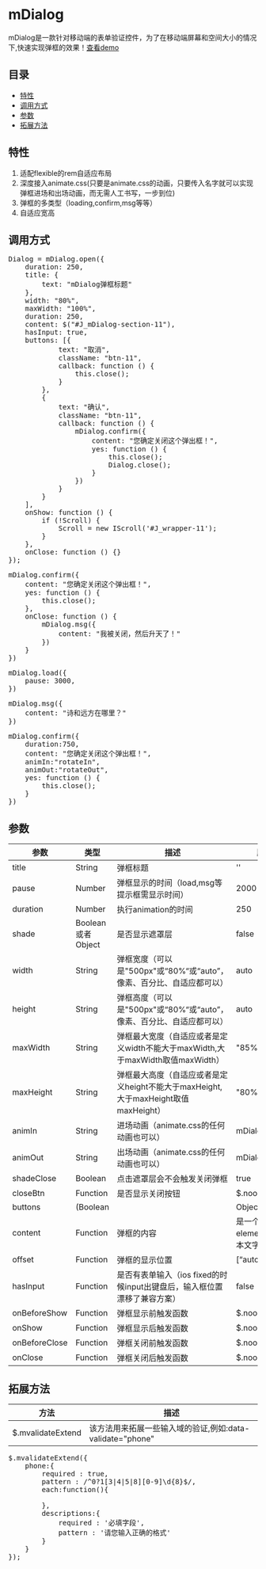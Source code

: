 # mDialog
mDialog是一款针对移动端的表单验证控件，为了在移动端屏幕和空间大小的情况下,快速实现弹框的效果！<a href="https://wnworld.com/mdialog/index.html" target="_blank">查看demo<a/>

##      	目录

*	[特性](#特性)
*	[调用方式](#调用方式)
*	[参数](#参数)
*	[拓展方法](#拓展方法)

##	特性

1.	适配flexible的rem自适应布局
2.	深度接入animate.css(只要是animate.css的动画，只要传入名字就可以实现弹框进场和出场动画，而无需人工书写，一步到位)
3.	弹框的多类型（loading,confirm,msg等等）
4.  自适应宽高

##	调用方式
<pre>
Dialog = mDialog.open({
    duration: 250,
    title: {
        text: "mDialog弹框标题"
    },
    width: "80%",
    maxWidth: "100%",
    duration: 250,
    content: $("#J_mDialog-section-11"),
    hasInput: true,
    buttons: [{
            text: "取消",
            className: "btn-11",
            callback: function () {
                this.close();
            }
        },
        {
            text: "确认",
            className: "btn-11",
            callback: function () {
                mDialog.confirm({
                    content: "您确定关闭这个弹出框！",
                    yes: function () {
                        this.close();
                        Dialog.close();
                    }
                })
            }
        }
    ],
    onShow: function () {
        if (!Scroll) {
            Scroll = new IScroll('#J_wrapper-11');
        }
    },
    onClose: function () {}
});
</pre>

<pre>
mDialog.confirm({
    content: "您确定关闭这个弹出框！",
    yes: function () {
        this.close();
    },
    onClose: function () {
        mDialog.msg({
            content: "我被关闭，然后升天了！"
        })
    }
})
</pre>

<pre>
mDialog.load({
    pause: 3000,
})
</pre>

<pre>
mDialog.msg({
    content: "诗和远方在哪里？"
})
</pre>

<pre>
mDialog.confirm({
    duration:750,
    content: "您确定关闭这个弹出框！",
    animIn:"rotateIn",
    animOut:"rotateOut",
    yes: function () {
        this.close();
    }
})
</pre>

##	参数
参数 |  类型  | 描述 | 默认值
------------ | ------------- | ------------ | ------------
title | String | 弹框标题 | ''
pause | Number | 弹框显示的时间（load,msg等提示框需显示时间） | 2000
duration | Number | 执行animation的时间 | 250
shade | Boolean或者Object | 是否显示遮罩层 | false
width | String | 弹框宽度（可以是"500px"或“80%“或“auto”，像素、百分比、自适应都可以） | auto
height | String | 弹框高度（可以是"500px"或“80%“或“auto”，像素、百分比、自适应都可以） | auto
maxWidth | String | 弹框最大宽度（自适应或者是定义width不能大于maxWidth,大于maxWidth取值maxWidth） | "85%"
maxHeight | String | 弹框最大高度（自适应或者是定义height不能大于maxHeight,大于maxHeight取值maxHeight）| "80%"
animIn | String | 进场动画（animate.css的任何动画也可以） | mDialogZoomIn
animOut | String | 出场动画（animate.css的任何动画也可以） | mDialogZoomOut
shadeClose | Boolean | 点击遮罩层会不会触发关闭弹框 | true
closeBtn | Function | 是否显示关闭按钮 | $.noop
buttons | (Boolean||Object) | 弹框底部按钮 | false
content | Function | 弹框的内容	 | 是一个容器element，一个文本文字
offset | Function | 弹框的显示位置 | [“auto”, “auto”]
hasInput | Function | 是否有表单输入（ios fixed的时候input出键盘后，输入框位置漂移了兼容方案） | false
onBeforeShow | Function | 弹框显示前触发函数 | $.noop
onShow | Function | 弹框显示后触发函数 | $.noop
onBeforeClose | Function | 弹框关闭前触发函数 | $.noop
onClose | Function | 弹框关闭后触发函数 | $.noop

##	拓展方法
方法| 描述 
------------ | -------------
$.mvalidateExtend | 该方法用来拓展一些输入域的验证,例如:data-validate="phone"
<pre>
$.mvalidateExtend({
    phone:{
        required : true,   
        pattern : /^0?1[3|4|5|8][0-9]\d{8}$/,
        each:function(){
           
        },
        descriptions:{
            required : '必填字段',
            pattern : '请您输入正确的格式'
        }
    }
});
</pre>






